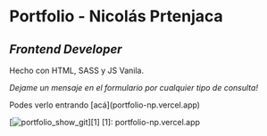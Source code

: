 <h1>Portfolio - Nicolás Prtenjaca</h1>
<h2><i>Frontend Developer</i></h2>

<p>Hecho con HTML, SASS y JS Vanila.</p>
<p><i>Dejame un mensaje en el formulario por cualquier tipo de consulta!</i></p>
Podes verlo entrando [acá](portfolio-np.vercel.app)



[![portfolio_show_git](https://user-images.githubusercontent.com/41525219/139324586-2f00830e-738e-4efa-98f1-34a0f1a4097e.png)][1]
[1]: portfolio-np.vercel.app
